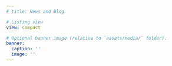 ```yaml
---
# title: News and Blog

# Listing view
view: compact

# Optional banner image (relative to `assets/media/` folder).
banner:
  caption: ''
  image: ''
---
```

